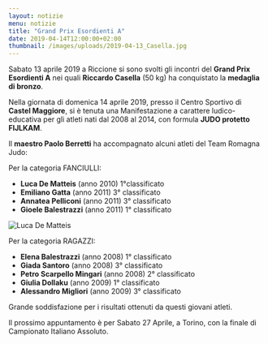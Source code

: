 ```yaml
---
layout: notizie
menu: notizie
title: "Grand Prix Esordienti A"
date: 2019-04-14T12:00:00+02:00
thumbnail: /images/uploads/2019-04-13_Casella.jpg
---
```


Sabato 13 aprile 2019 a Riccione si sono svolti gli incontri del **Grand Prix Esordienti A** nei quali **Riccardo Casella** (50 kg) ha conquistato la **medaglia di bronzo**.

Nella giornata di domenica 14 aprile 2019, presso il Centro Sportivo di **Castel Maggiore**, si è tenuta una Manifestazione a carattere ludico-educativa per gli atleti nati dal 2008 al 2014, con formula **JUDO protetto FIJLKAM**.

Il **maestro Paolo Berretti** ha accompagnato alcuni atleti del Team Romagna Judo:

Per la categoria FANCIULLI:

  - **Luca De Matteis** (anno 2010) 1°classificato
  - **Emiliano Gatta** (anno 2011) 3° classificato
  - **Annatea Pelliconi** (anno 2011) 3° classificato
  - **Gioele Balestrazzi** (anno 2011) 1° classificato

![Luca De Matteis](/images/uploads/2019-04-14_De_Matteis.jpg)


Per la categoria RAGAZZI:

  - **Elena Balestrazzi** (anno 2008) 1° classificato
  - **Giada Santoro** (anno 2008) 3° classificato
  - **Petro Scarpello Mingari** (anno 2008) 2° classificato
  - **Giulia Dollaku** (anno 2009) 1° classificato
  - **Alessandro Migliori** (anno 2009) 3° classificato


Grande soddisfazione per i risultati ottenuti da questi giovani atleti.

Il prossimo appuntamento è per Sabato 27 Aprile, a Torino, con la finale di Campionato Italiano Assoluto.


